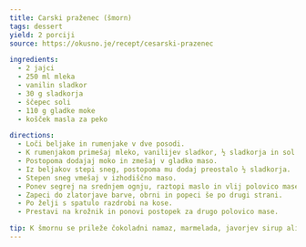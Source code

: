 ```yaml
---
title: Carski praženec (šmorn)
tags: dessert
yield: 2 porciji
source: https://okusno.je/recept/cesarski-prazenec

ingredients:
  - 2 jajci
  - 250 ml mleka
  - vanilin sladkor
  - 30 g sladkorja
  - ščepec soli
  - 110 g gladke moke
  - košček masla za peko

directions:
  - Loči beljake in rumenjake v dve posodi.
  - K rumenjakom primešaj mleko, vanilijev sladkor, ½ sladkorja in sol.
  - Postopoma dodajaj moko in zmešaj v gladko maso.
  - Iz beljakov stepi sneg, postopoma mu dodaj preostalo ½ sladkorja.
  - Stepen sneg vmešaj v izhodiščno maso.
  - Ponev segrej na srednjem ognju, raztopi maslo in vlij polovico mase.
  - Zapeci do zlatorjave barve, obrni in popeci še po drugi strani.
  - Po želji s spatulo razdrobi na kose.
  - Prestavi na krožnik in ponovi postopek za drugo polovico mase.

tip: K šmornu se prileže čokoladni namaz, marmelada, javorjev sirup ali sadje; manj kultivirani ga jedo tudi zgolj posutega s sladkorjem v prahu.
---
```


<Recipe :data="$frontmatter" />
